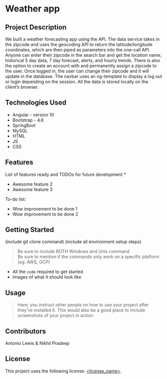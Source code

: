 # Weather app

## Project Description

We built a weather forecasting app using the API. The data service takes in the zipcode and uses the geocoding API to return the latitude/longitude coordinates, which are then piped as parameters into the one-call API. Anyone can enter their zipcode in the search bar and get the location name, historical 5 day data, 7 day forecast, alerts, and hourly trends. There is also the option to create an account with and permanently assign a zipcode to the user. Once logged in, the user can change their zipcode and it will update in the database. The navbar uses an ng-template to display a log out or login depending on the session. All the data is stored locally on the client’s browser. 

## Technologies Used

* Angular - version 10
* Bootstrap - 4.6
* SpringBoot
* MySQL
* HTML
* JS
* CSS

## Features

List of features ready and TODOs for future development
* 
* Awesome feature 2
* Awesome feature 3

To-do list:
* Wow improvement to be done 1
* Wow improvement to be done 2

## Getting Started
   
(include git clone command)
(include all environment setup steps)

> Be sure to include BOTH Windows and Unix command  
> Be sure to mention if the commands only work on a specific platform (eg. AWS, GCP)

- All the `code` required to get started
- Images of what it should look like

## Usage

> Here, you instruct other people on how to use your project after they’ve installed it. This would also be a good place to include screenshots of your project in action.

## Contributors

Antonio Lewis & Nikhil Pradeep

## License

This project uses the following license: [<license_name>](<link>).
